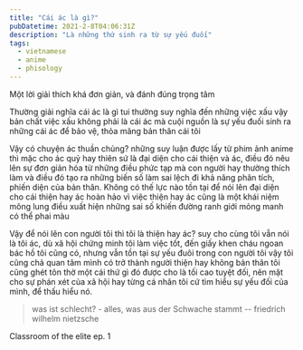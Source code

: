 ```yaml
---
title: "Cái ác là gì?"
pubDatetime: 2021-2-8T04:06:31Z
description: "Là những thứ sinh ra từ sự yếu đuối"
tags:
  - vietnamese
  - anime
  - phisology
---
```


Một lời giải thích khá đơn giản, và đánh đúng trọng tâm

Thường giải nghĩa cái ác là gì tui thường suy nghĩa đến những việc xấu vậy bản chất việc xấu không phải là cái ác mà cuội nguồn là sự yếu đuối sinh ra những cái ác để bảo vệ, thỏa mãng bản thân cái tôi

Vậy có chuyện ác thuần chủng? những suy luận được lấy từ phim ảnh anime thì mặc cho ác quỷ hay thiên sứ là đại diện cho cái thiện và ác, điều đó nêu lên sự đơn giản hóa từ những điều phức tạp mà con người hay thường thích làm và điều đó tạo ra những biến số làm sai lệch đi khả năng phân tích, phiến diện của bản thân. Không có thế lực nào tồn tại để nói lên đại diện cho cái thiện hay ác hoàn hảo vì việc thiện hay ác cũng là một khái niệm mông lung điều xuất hiện những sai số khiến đường ranh giới mỏng manh có thể phai màu

Vậy để nói lên con người tôi thì tôi là thiện hay ác? suy cho cùng tôi vẫn nói là tôi ác, dù xã hội chứng minh tôi làm việc tốt, đến giấy khen cháu ngoan bác hồ tôi cũng có, nhưng vẫn tồn tại sự yếu đuôi trong con người tôi vậy tôi cũng chả quan tâm mình có trở thành người thiện hay không bản thân tôi cũng ghét tôn thờ một cái thứ gì đó được cho là tối cao tuyệt đối, nên mặt cho sự phán xét của xã hội hay từng cá nhân tôi cứ tìm hiểu sự yếu đối của mình, để thấu hiểu nó.

> was ist schlecht? - alles, was aus der Schwache stammt -- friedrich wilhelm nietzsche

Classroom of the elite ep. 1
